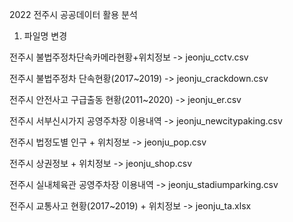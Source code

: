 2022 전주시 공공데이터 활용 분석	
1. 파일명 변경	

전주시 불법주정차단속카메라현황+위치정보 -> jeonju_cctv.csv

전주시 불법주정차 단속현황(2017~2019) -> jeonju_crackdown.csv	

전주시 안전사고 구급출동 현황(2011~2020) -> jeonju_er.csv

전주시 서부신시가지 공영주차장 이용내역 -> jeonju_newcitypaking.csv

전주시 법정도별 인구 + 위치정보 -> jeonju_pop.csv	

전주시 상권정보 + 위치정보 -> jeonju_shop.csv

전주시 실내체육관 공영주차장 이용내역 -> jeonju_stadiumparking.csv

전주시 교통사고 현황(2017~2019) + 위치정보 -> jeonju_ta.xlsx
